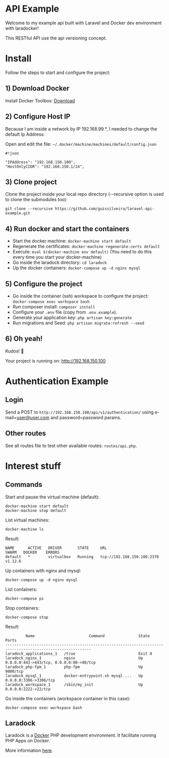 # API Example

Welcome to my example api built with Laravel and Docker dev environment with laradocker!

This RESTful API use the api versioning concept.

# Install

Follow the steps to start and configure the project:

## 1) Download Docker

Install Docker Toolbox: [Download](https://www.docker.com/products/docker-toolbox)

## 2) Configure Host IP

Because I am inside a network by IP 192.168.99.*, I needed to change the default Ip Address:

Open and edit the file: ```~/.docker/machine/machines/default/config.json```

```
#!json

"IPAddress": "192.168.150.100",
"HostOnlyCIDR": "192.168.150.1/24",
```

## 3) Clone project

Clone the project inside your local repo directory (--recursive option is used to clone the submodules too):

```
git clone --recursive https://github.com/guissilveira/laravel-api-example.git
```

## 4) Run docker and start the containers

- Start the docker machine: ```docker-machine start default```
- Regenerate the certificates: ```docker-machine regenerate-certs default```
- Execute: ```eval $(docker-machine env default)``` (You need to do this every time you start your docker-machine)
- Go inside the laradock directory: ```cd laradock```
- Up the docker containers: ```docker-compose up -d nginx mysql```

## 5) Configure the project

- Go inside the container (ssh) workspace to configure the project: ```docker-compose exec workspace bash```
- Run composer install: ```composer install```
- Configure your ```.env``` file (copy from ```.env.example```).
- Generate your application key: ```php artisan key:generate```
- Run migrations and Seed: ```php artisan migrate:refresh --seed```

## 6) Oh yeah!

Kudos! :clap:

Your project is running on: http://192.168.150.100

# Authentication Example

## Login

Send a POST to ```http://192.168.150.100/api/v1/authentication/``` using e-mail=user@user.com and password=password params.

## Other routes

See all routes file to test other available routes: ```routes/api.php```.

# Interest stuff

## Commands

Start and pause the virtual machine (default):

```
docker-machine start default
docker-machine stop default
```

List virtual machines:

```
docker-machine ls
```

Result:

```
NAME      ACTIVE   DRIVER       STATE     URL                          SWARM   DOCKER    ERRORS
default   *        virtualbox   Running   tcp://192.168.150.100:2376           v1.12.6
```

Up containers with nginx and mysql:

```
docker-compose up -d nginx mysql
```

List containers:

```
docker-compose ps
```

Stop containers:

```
docker-compose stop
```

Result:
```
         Name                        Command               State                     Ports
------------------------------------------------------------------------------------------------------------
laradock_applications_1   /true                            Exit 0
laradock_nginx_1          nginx                            Up       0.0.0.0:443->443/tcp, 0.0.0.0:80->80/tcp
laradock_php-fpm_1        php-fpm                          Up       9000/tcp
laradock_mysql_1          docker-entrypoint.sh mysql ...   Up       0.0.0.0:3306->3306/tcp
laradock_workspace_1      /sbin/my_init                    Up       0.0.0.0:2222->22/tcp
```

Go inside the containers (workspace container in this case):

```
docker-compose exec workspace bash
```

## Laradock

Laradock is a [Docker](https://www.docker.com/) PHP development environment. It facilitate running PHP Apps on Docker.

More information [here](https://github.com/laradock/laradock).